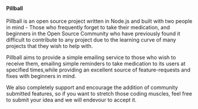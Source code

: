 #### Pillball ###

Pillball is an open source project written in Node.js and built with two people in mind - Those who frequently forget to take their medication, and beginners in the Open Source Community who have previously found it difficult to contribute to any project due to the learning curve of many projects that they wish to help with.

Pillball aims to provide a simple emailing service to those who wish to receive them, emailing simple reminders to take medication to its users at specified times,while providing an excellent source of feature-requests and fixes with beginners in mind. 

We also completely support and encourage the addition of community submitted features, so if you want to stretch those coding muscles, feel free to submit your idea and we will endevour to accept it.


